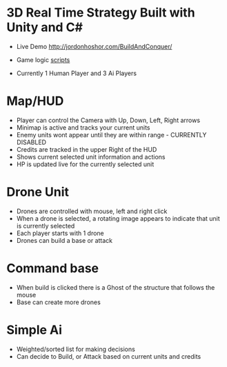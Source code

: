 # 3D Real Time Strategy Built with Unity and C#

- Live Demo http://jordonhoshor.com/BuildAndConquer/

- Game logic [scripts](https://github.com/JordonHoshor/BuildAndConquerC-/tree/master/Assets/Scripts)

- Currently 1 Human Player and 3 Ai Players

# Map/HUD
- Player can control the Camera with Up, Down, Left, Right arrows
- Minimap is active and tracks your current units
- Enemy units wont appear until they are within range - CURRENTLY DISABLED
- Credits are tracked in the upper Right of the HUD
- Shows current selected unit information and actions
- HP is updated live for the currently selected unit

# Drone Unit
- Drones are controlled with mouse, left and right click
- When a drone is selected, a rotating image appears to indicate that unit is currently selected
- Each player starts with 1 drone
- Drones can build a base or attack

# Command base
- When build is clicked there is a Ghost of the structure that follows the mouse
- Base can create more drones

# Simple Ai
- Weighted/sorted list for making decisions
- Can decide to Build, or Attack based on current units and credits
